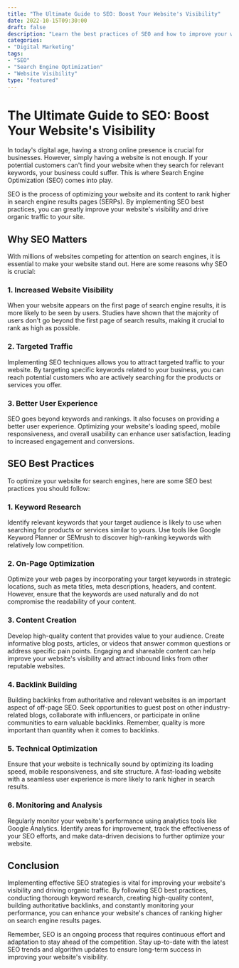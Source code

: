 ```yaml
--- 
title: "The Ultimate Guide to SEO: Boost Your Website's Visibility"
date: 2022-10-15T09:30:00 
draft: false
description: "Learn the best practices of SEO and how to improve your website's visibility in search engine results."
categories: 
- "Digital Marketing"
tags: 
- "SEO"
- "Search Engine Optimization"
- "Website Visibility"
type: "featured"
--- 
```


# The Ultimate Guide to SEO: Boost Your Website's Visibility

In today's digital age, having a strong online presence is crucial for businesses. However, simply having a website is not enough. If your potential customers can't find your website when they search for relevant keywords, your business could suffer. This is where Search Engine Optimization (SEO) comes into play.

SEO is the process of optimizing your website and its content to rank higher in search engine results pages (SERPs). By implementing SEO best practices, you can greatly improve your website's visibility and drive organic traffic to your site.

## Why SEO Matters

With millions of websites competing for attention on search engines, it is essential to make your website stand out. Here are some reasons why SEO is crucial:

### 1. Increased Website Visibility

When your website appears on the first page of search engine results, it is more likely to be seen by users. Studies have shown that the majority of users don't go beyond the first page of search results, making it crucial to rank as high as possible.

### 2. Targeted Traffic

Implementing SEO techniques allows you to attract targeted traffic to your website. By targeting specific keywords related to your business, you can reach potential customers who are actively searching for the products or services you offer.

### 3. Better User Experience

SEO goes beyond keywords and rankings. It also focuses on providing a better user experience. Optimizing your website's loading speed, mobile responsiveness, and overall usability can enhance user satisfaction, leading to increased engagement and conversions.

## SEO Best Practices

To optimize your website for search engines, here are some SEO best practices you should follow:

### 1. Keyword Research

Identify relevant keywords that your target audience is likely to use when searching for products or services similar to yours. Use tools like Google Keyword Planner or SEMrush to discover high-ranking keywords with relatively low competition.

### 2. On-Page Optimization

Optimize your web pages by incorporating your target keywords in strategic locations, such as meta titles, meta descriptions, headers, and content. However, ensure that the keywords are used naturally and do not compromise the readability of your content.

### 3. Content Creation

Develop high-quality content that provides value to your audience. Create informative blog posts, articles, or videos that answer common questions or address specific pain points. Engaging and shareable content can help improve your website's visibility and attract inbound links from other reputable websites.

### 4. Backlink Building

Building backlinks from authoritative and relevant websites is an important aspect of off-page SEO. Seek opportunities to guest post on other industry-related blogs, collaborate with influencers, or participate in online communities to earn valuable backlinks. Remember, quality is more important than quantity when it comes to backlinks.

### 5. Technical Optimization

Ensure that your website is technically sound by optimizing its loading speed, mobile responsiveness, and site structure. A fast-loading website with a seamless user experience is more likely to rank higher in search results.

### 6. Monitoring and Analysis

Regularly monitor your website's performance using analytics tools like Google Analytics. Identify areas for improvement, track the effectiveness of your SEO efforts, and make data-driven decisions to further optimize your website.

## Conclusion

Implementing effective SEO strategies is vital for improving your website's visibility and driving organic traffic. By following SEO best practices, conducting thorough keyword research, creating high-quality content, building authoritative backlinks, and constantly monitoring your performance, you can enhance your website's chances of ranking higher on search engine results pages.

Remember, SEO is an ongoing process that requires continuous effort and adaptation to stay ahead of the competition. Stay up-to-date with the latest SEO trends and algorithm updates to ensure long-term success in improving your website's visibility.
